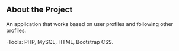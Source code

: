 ## About the Project
An application that works based on user profiles and following other profiles.

-Tools: PHP, MySQL, HTML, Bootstrap CSS.

